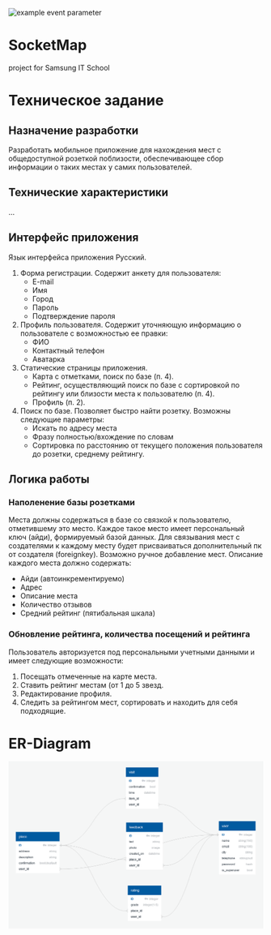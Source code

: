 ![example event parameter](https://github.com/maryshirk/SocketMap/actions/workflows/android.yml/badge.svg)
# SocketMap
project for Samsung IT School
# Техническое задание
## Назначение разработки
Разработать мобильное приложение для нахождения мест с общедоступной розеткой поблизости, обеспечивающее сбор информации о таких местах у самих пользователей.
## Технические характеристики
…
## Интерфейс приложения
Язык интерфейса приложения Русский.

1. Форма регистрации. Содержит анкету для пользователя:
	- E-mail
	- Имя
	- Город
	- Пароль
	- Подтверждение пароля
2. Профиль пользователя. Содержит уточняющую информацию о пользователе с возможностью ее правки:
	- ФИО
	- Контактный телефон
	- Аватарка
3. Статические страницы приложения.
	- Карта с отметками, поиск по базе (п. 4).
	- Рейтинг, осуществляющий поиск по базе с сортировкой по рейтингу или близости места к пользователю (п. 4).
	- Профиль (п. 2).
4. Поиск по базе. Позволяет быстро найти розетку. Возможны следующие параметры:
	- Искать по адресу места
	- Фразу полностью/вхождение по словам
	- Сортировка по расстоянию от текущего положения пользователя до розетки, среднему рейтингу.
## Логика работы
### Наполенение базы розетками
Места должны содержаться в базе со связкой к пользователю, отметившему это место. Каждое такое место имеет персональный ключ (айди), формируемый базой данных. Для связывания мест с создателями к каждому месту будет присваиваться дополнительный пк от создателя (foreignkey).
Возможно ручное добавление мест. Описание каждого места должно содержать:
- Айди (автоинкрементируемо)
- Адрес
- Описание места
- Количество отзывов
- Средний рейтинг (пятибальная шкала)
### Обновление рейтинга, количества посещений и рейтинга
Пользователь авторизуется под персональными учетными данными и имеет следующие возможности:
1)	Посещать отмеченные на карте места.
2)	Ставить рейтинг местам (от 1 до 5 звезд.
3)	Редактирование профиля.
4)	Следить за рейтингом мест, сортировать и находить для себя подходящие.
# ER-Diagram
![Иллюстрация к проекту](https://github.com/maryshirk/SocketMap/blob/main/erdiagram.png)
